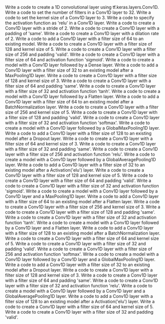 Write a code to create a 1D convolutional layer using tf.keras.layers.Conv1D.
Write a code to set the number of filters in a Conv1D layer to 32.
Write a code to set the kernel size of a Conv1D layer to 3.
Write a code to specify the activation function as 'relu' in a Conv1D layer.
Write a code to create a Conv1D layer with a stride of 2.
Write a code to create a Conv1D layer with a padding of 'same'.
Write a code to create a Conv1D layer with a dilation rate of 2.
Write a code to add a Conv1D layer with a filter size of 64 to an existing model.
Write a code to create a Conv1D layer with a filter size of 128 and kernel size of 5.
Write a code to create a Conv1D layer with a filter size of 256 and padding 'valid'.
Write a code to create a Conv1D layer with a filter size of 64 and activation function 'sigmoid'.
Write a code to create a model with a Conv1D layer followed by a Dense layer.
Write a code to add a Conv1D layer with a filter size of 32 to an existing model after a MaxPooling1D layer.
Write a code to create a Conv1D layer with a filter size of 128 and kernel size of 3.
Write a code to create a Conv1D layer with a filter size of 64 and padding 'same'.
Write a code to create a Conv1D layer with a filter size of 32 and activation function 'tanh'.
Write a code to create a model with a Conv1D layer followed by a Flatten layer.
Write a code to add a Conv1D layer with a filter size of 64 to an existing model after a BatchNormalization layer.
Write a code to create a Conv1D layer with a filter size of 256 and kernel size of 5.
Write a code to create a Conv1D layer with a filter size of 128 and padding 'valid'.
Write a code to create a Conv1D layer with a filter size of 32 and activation function 'softmax'.
Write a code to create a model with a Conv1D layer followed by a GlobalMaxPooling1D layer.
Write a code to add a Conv1D layer with a filter size of 128 to an existing model after a Dropout layer.
Write a code to create a Conv1D layer with a filter size of 64 and kernel size of 3.
Write a code to create a Conv1D layer with a filter size of 32 and padding 'same'.
Write a code to create a Conv1D layer with a filter size of 256 and activation function 'relu'.
Write a code to create a model with a Conv1D layer followed by a GlobalAveragePooling1D layer.
Write a code to add a Conv1D layer with a filter size of 32 to an existing model after a Activation('elu') layer.
Write a code to create a Conv1D layer with a filter size of 128 and kernel size of 5.
Write a code to create a Conv1D layer with a filter size of 64 and padding 'valid'.
Write a code to create a Conv1D layer with a filter size of 32 and activation function 'sigmoid'.
Write a code to create a model with a Conv1D layer followed by a Conv1D layer and a MaxPooling1D layer.
Write a code to add a Conv1D layer with a filter size of 64 to an existing model after a Flatten layer.
Write a code to create a Conv1D layer with a filter size of 256 and kernel size of 3.
Write a code to create a Conv1D layer with a filter size of 128 and padding 'same'.
Write a code to create a Conv1D layer with a filter size of 32 and activation function 'tanh'.
Write a code to create a model with a Conv1D layer followed by a Conv1D layer and a Flatten layer.
Write a code to add a Conv1D layer with a filter size of 128 to an existing model after a BatchNormalization layer.
Write a code to create a Conv1D layer with a filter size of 64 and kernel size of 5.
Write a code to create a Conv1D layer with a filter size of 32 and padding 'valid'.
Write a code to create a Conv1D layer with a filter size of 256 and activation function 'softmax'.
Write a code to create a model with a Conv1D layer followed by a Conv1D layer and a GlobalMaxPooling1D layer.
Write a code to add a Conv1D layer with a filter size of 32 to an existing model after a Dropout layer.
Write a code to create a Conv1D layer with a filter size of 128 and kernel size of 3.
Write a code to create a Conv1D layer with a filter size of 64 and padding 'same'.
Write a code to create a Conv1D layer with a filter size of 32 and activation function 'relu'.
Write a code to create a model with a Conv1D layer followed by a Conv1D layer and a GlobalAveragePooling1D layer.
Write a code to add a Conv1D layer with a filter size of 128 to an existing model after a Activation('elu') layer.
Write a code to create a Conv1D layer with a filter size of 64 and kernel size of 5.
Write a code to create a Conv1D layer with a filter size of 32 and padding 'valid'.